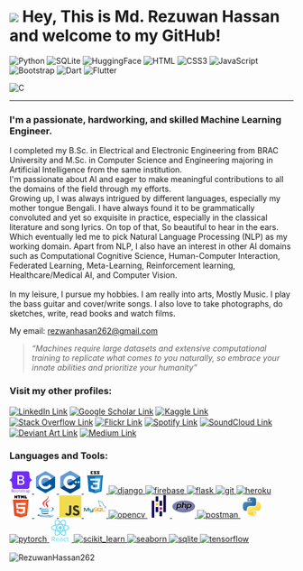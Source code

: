  <h1><img src="https://emojis.slackmojis.com/emojis/images/1531849430/4246/blob-sunglasses.gif?1531849430" width="30"/> Hey, This is Md. Rezuwan Hassan and welcome to my GitHub!</h1>




![Python](https://img.shields.io/badge/Python-3776AB?style=flat-square&logo=python&logoColor=white)
![SQLite](https://img.shields.io/badge/SQLite-07405E?style=flat-square&logo=sqlite&logoColor=white)
![HuggingFace](https://img.shields.io/badge/HuggingFace-yellow?logo=HuggingFace&logoColor=white)
![HTML](https://img.shields.io/badge/HTML5-E34F26?style=flat-square&logo=html5&logoColor=white)
![CSS3](https://img.shields.io/badge/CSS3-1572B6?style=flat-square&logo=css3&logoColor=white)
![JavaScript](https://img.shields.io/badge/JavaScript-F7DF1E?style=flat-square&logo=javascript&logoColor=black)
![Bootstrap](https://img.shields.io/badge/Bootstrap-563D7C?style=flat-square&logo=bootstrap&logoColor=white)
![Dart](https://img.shields.io/badge/Dart-01d2b9?style=flat-square&logo=dart&logoColor=04599c)
![Flutter](https://img.shields.io/badge/Flutter-0CC1F3?style=flat-square&logo=flutter&logoColor=white)

![C](https://img.icons8.com/?size=100&id=40670&format=png&color=000000)


<!-- 

![JavaScript](https://img.shields.io/badge/JavaScript-F7DF1E?style=flat-square&logo=javascript&logoColor=black)
![TypeScript](https://img.shields.io/badge/TypeScript-007ACC?style=flat-square&logo=typescript&logoColor=white)
![PHP](https://img.shields.io/badge/PHP-777BB4?style=flat-square&logo=php&logoColor=white)
![Docker](https://img.shields.io/badge/Docker-0CC1F3?style=flat-square&logo=docker&logoColor=white)
![React.js](https://img.shields.io/badge/React.js-0081CB?style=flat-square&logo=react&logoColor=61DAFB)
![Vue.js](https://img.shields.io/badge/Vue.js-35495E?style=flat-square&logo=vue.js&logoColor=4FC08D)
![Alpine.js](https://img.shields.io/badge/Alpine.js-663399?style=flat-square&logo=alpine.js&logoColor=white)
![Vite](https://img.shields.io/badge/Vite-593D88?style=flat-square&logo=vite&logoColor=white)
![Node.js](https://img.shields.io/badge/Node.js-43853D?style=flat-square&logo=node.js&logoColor=white)
![jQuery](https://img.shields.io/badge/jQuery-0769AD?style=flat-square&logo=jquery&logoColor=white)
![Laravel](https://img.shields.io/badge/Laravel-FF2D20?style=flat-square&logo=laravel&logoColor=white)
![WordPress](https://img.shields.io/badge/Wordpress-21759B?style=flat-square&logo=wordpress&logoColor=white)
![Elementor](https://img.shields.io/badge/Elementor-9146FF?style=flat-square&logo=elementor&logoColor=white)
![Python](https://img.shields.io/badge/Python-3776AB?style=flat-square&logo=python&logoColor=white)
![Markdown](https://img.shields.io/badge/Markdown-000000?style=flat-square&logo=markdown&logoColor=white)
![HTML](https://img.shields.io/badge/HTML5-E34F26?style=flat-square&logo=html5&logoColor=white)
![CSS3](https://img.shields.io/badge/CSS3-1572B6?style=flat-square&logo=css3&logoColor=white)
![TailwindCSS](https://img.shields.io/badge/Tailwind_CSS-38B2AC?style=flat-square&logo=tailwind-css&logoColor=white)
![Bootstrap](https://img.shields.io/badge/Bootstrap-563D7C?style=flat-square&logo=bootstrap&logoColor=white)
![MySQL](https://img.shields.io/badge/MySQL-005C84?style=flat-square&logo=mysql&logoColor=white)
![MariaDB](https://img.shields.io/badge/MariaDB-003545?style=flat-square&logo=mariadb&logoColor=white)
![SQLite](https://img.shields.io/badge/SQLite-07405E?style=flat-square&logo=sqlite&logoColor=white)
![Redis](https://img.shields.io/badge/redis-%23DD0031.svg?&style=flat-square&logo=redis&logoColor=white)
![Netlify](https://img.shields.io/badge/Netlify-00C7B7?style=flat-square&logo=netlify&logoColor=white)
![Cloudflare](https://img.shields.io/badge/Cloudflare-F38020?style=flat-square&logo=Cloudflare&logoColor=white)
![Debian](https://img.shields.io/badge/Debian-A81D33?style=flat-square&logo=debian&logoColor=white)
![Zorin](https://img.shields.io/badge/Zorin%20OS-0CC1F3?style=flat-square&logo=zorin&logoColor=white)
![Mac OS](https://img.shields.io/badge/macOS-000000?style=flat-square&logo=apple&logoColor=white)

-->


---

<h3>I'm a passionate, hardworking, and skilled Machine Learning Engineer.</h3>


I completed my B.Sc. in Electrical and Electronic Engineering from BRAC University and M.Sc. in Computer Science and Engineering majoring in Artificial Intelligence from the same institution. <br>
I'm passionate about AI and eager to make meaningful contributions to all the domains of the field through my efforts. <br>
Growing up, I was always intrigued by different languages, especially my mother tongue Bengali. I have always found it to be grammatically convoluted and yet so exquisite in practice, especially in the classical literature and song lyrics. On top of that, So beautiful to hear in the ears. Which eventually led me to pick Natural Language Processing (NLP) as my working domain. Apart from NLP, I also have an interest in other AI domains such as Computational Cognitive Science, Human-Computer Interaction, Federated Learning, Meta-Learning, Reinforcement learning, Healthcare/Medical AI, and Computer Vision.
<br>
<br>
In my leisure, I pursue my hobbies. I am really into arts, Mostly Music. I play the bass guitar and cover/write songs. I also love to take photographs, do sketches, write, read books and watch films.



My email: rezwanhasan262@gmail.com


<!--
**RezuwanHassan262/RezuwanHassan262** is a ✨ _special_ ✨ repository because its `README.md` (this file) appears on your GitHub profile.

Here are some ideas to get you started:

- 🔭 I’m currently working on ...
- 🌱 I’m currently learning ...
- 👯 I’m looking to collaborate on ...
- 🤔 I’m looking for help with ...
- 💬 Ask me about ...
- 📫 How to reach me: ...
- 😄 Pronouns: ...
- ⚡ Fun fact: ...
-->

> _“Machines require large datasets and extensive computational training to replicate what comes to you naturally, so embrace your innate abilities and prioritize your humanity”_



<h3 align="left">Visit my other profiles:</h3>
<p align="left">

<a href="https://www.linkedin.com/in/md-rezuwan-hasan-04246416b" target="blank"><img align="center" src="https://raw.githubusercontent.com/RezuwanHassan262/github-profile-readme-generator/master/src/images/icons/Social/linked-in-alt.svg" alt="LinkedIn Link" height="30" width="40" /></a>
<a href="https://scholar.google.com/citations?user=ZUrWZhQAAAAJ&hl=en" target="blank"><img align="center" src="https://user-images.githubusercontent.com/556268/96353342-3f386c80-10cb-11eb-9865-0c40dfe6ab8b.png" alt="Google Scholar Link" height="40" width="40" /></a>
<a href="https://www.kaggle.com/mdrezuwanhassan" target="blank"><img align="center" src="https://raw.githubusercontent.com/RezuwanHassan262/github-profile-readme-generator/master/src/images/icons/Social/kaggle.svg" alt="Kaggle Link" height="30" width="40" /></a>
<a href="https://stackoverflow.com/users/14240760/md-rezuwan-hassan" target="blank"><img align="center" src="https://raw.githubusercontent.com/RezuwanHassan262/github-profile-readme-generator/master/src/images/icons/Social/stack-overflow.svg" alt="Stack Overflow Link" height="30" width="40" /></a>
<a href="https://www.flickr.com/photos/139437500@N06/page1" target="blank"><img align="center" src="https://www.flickr.com/favicon.ico" alt="Flickr Link" height="30" width="30" /></a>
<a href="https://open.spotify.com/user/0efb57bct29kilrcjvkw9jnjk?si=62e69017ee0b4741" target="blank"><img align="center" src="https://raw.githubusercontent.com/RezuwanHassan262/github-profile-readme-generator/master/src/images/icons/Social/spotify.svg" alt="Spotify Link" height="30" width="40" /></a>
<a href="https://soundcloud.com/listener-rezwan-9" target="blank"><img align="center" src="https://raw.githubusercontent.com/RezuwanHassan262/github-profile-readme-generator/master/src/images/icons/Social/soundcloud.svg" alt="SoundCloud Link" height="30" width="40" /></a>
<a href="https://www.deviantart.com/noobdoodlerrazor" target="blank"><img align="center" src="https://uxwing.com/wp-content/themes/uxwing/download/brands-and-social-media/deviantart-round-color-icon.svg" alt="Deviant Art Link" height="30" width="30" /></a>
<a href="https://medium.com/@rezwanhasan626" target="blank"><img align="center" src="https://raw.githubusercontent.com/RezuwanHassan262/github-profile-readme-generator/master/src/images/icons/Social/medium.svg" alt="Medium Link" height="30" width="40" /></a>

<h3 align="left">Languages and Tools:</h3>
<p align="left"> <a href="https://getbootstrap.com" target="_blank" rel="noreferrer"> <img src="https://raw.githubusercontent.com/devicons/devicon/master/icons/bootstrap/bootstrap-plain-wordmark.svg" alt="bootstrap" width="40" height="40"/> </a> <a href="https://www.cprogramming.com/" target="_blank" rel="noreferrer"> <img src="https://raw.githubusercontent.com/devicons/devicon/master/icons/c/c-original.svg" alt="c" width="40" height="40"/> </a> <a href="https://www.w3schools.com/cpp/" target="_blank" rel="noreferrer"> <img src="https://raw.githubusercontent.com/devicons/devicon/master/icons/cplusplus/cplusplus-original.svg" alt="cplusplus" width="40" height="40"/> </a> <a href="https://www.w3schools.com/css/" target="_blank" rel="noreferrer"> <img src="https://raw.githubusercontent.com/devicons/devicon/master/icons/css3/css3-original-wordmark.svg" alt="css3" width="40" height="40"/> </a> <a href="https://www.djangoproject.com/" target="_blank" rel="noreferrer"> <img src="https://cdn.worldvectorlogo.com/logos/django.svg" alt="django" width="40" height="40"/> </a> <a href="https://firebase.google.com/" target="_blank" rel="noreferrer"> <img src="https://www.vectorlogo.zone/logos/firebase/firebase-icon.svg" alt="firebase" width="40" height="40"/> </a> <a href="https://flask.palletsprojects.com/" target="_blank" rel="noreferrer"> <img src="https://www.vectorlogo.zone/logos/pocoo_flask/pocoo_flask-icon.svg" alt="flask" width="40" height="40"/> </a> <a href="https://git-scm.com/" target="_blank" rel="noreferrer"> <img src="https://www.vectorlogo.zone/logos/git-scm/git-scm-icon.svg" alt="git" width="40" height="40"/> </a> <a href="https://heroku.com" target="_blank" rel="noreferrer"> <img src="https://www.vectorlogo.zone/logos/heroku/heroku-icon.svg" alt="heroku" width="40" height="40"/> </a> <a href="https://www.w3.org/html/" target="_blank" rel="noreferrer"> <img src="https://raw.githubusercontent.com/devicons/devicon/master/icons/html5/html5-original-wordmark.svg" alt="html5" width="40" height="40"/> </a> <a href="https://www.java.com" target="_blank" rel="noreferrer"> <img src="https://raw.githubusercontent.com/devicons/devicon/master/icons/java/java-original.svg" alt="java" width="40" height="40"/> </a> <a href="https://developer.mozilla.org/en-US/docs/Web/JavaScript" target="_blank" rel="noreferrer"> <img src="https://raw.githubusercontent.com/devicons/devicon/master/icons/javascript/javascript-original.svg" alt="javascript" width="40" height="40"/> </a> <a href="https://www.mysql.com/" target="_blank" rel="noreferrer"> <img src="https://raw.githubusercontent.com/devicons/devicon/master/icons/mysql/mysql-original-wordmark.svg" alt="mysql" width="40" height="40"/> </a> <a href="https://opencv.org/" target="_blank" rel="noreferrer"> <img src="https://www.vectorlogo.zone/logos/opencv/opencv-icon.svg" alt="opencv" width="40" height="40"/> </a> <a href="https://pandas.pydata.org/" target="_blank" rel="noreferrer"> <img src="https://raw.githubusercontent.com/devicons/devicon/2ae2a900d2f041da66e950e4d48052658d850630/icons/pandas/pandas-original.svg" alt="pandas" width="40" height="40"/> </a> <a href="https://www.php.net" target="_blank" rel="noreferrer"> <img src="https://raw.githubusercontent.com/devicons/devicon/master/icons/php/php-original.svg" alt="php" width="40" height="40"/> </a> <a href="https://postman.com" target="_blank" rel="noreferrer"> <img src="https://www.vectorlogo.zone/logos/getpostman/getpostman-icon.svg" alt="postman" width="40" height="40"/> </a> <a href="https://www.python.org" target="_blank" rel="noreferrer"> <img src="https://raw.githubusercontent.com/devicons/devicon/master/icons/python/python-original.svg" alt="python" width="40" height="40"/> </a> <a href="https://pytorch.org/" target="_blank" rel="noreferrer"> <img src="https://www.vectorlogo.zone/logos/pytorch/pytorch-icon.svg" alt="pytorch" width="40" height="40"/> </a> <a href="https://reactjs.org/" target="_blank" rel="noreferrer"> <img src="https://raw.githubusercontent.com/devicons/devicon/master/icons/react/react-original-wordmark.svg" alt="react" width="40" height="40"/> </a> <a href="https://scikit-learn.org/" target="_blank" rel="noreferrer"> <img src="https://upload.wikimedia.org/wikipedia/commons/0/05/Scikit_learn_logo_small.svg" alt="scikit_learn" width="40" height="40"/> </a> <a href="https://seaborn.pydata.org/" target="_blank" rel="noreferrer"> <img src="https://seaborn.pydata.org/_images/logo-mark-lightbg.svg" alt="seaborn" width="40" height="40"/> </a> <a href="https://www.sqlite.org/" target="_blank" rel="noreferrer"> <img src="https://www.vectorlogo.zone/logos/sqlite/sqlite-icon.svg" alt="sqlite" width="40" height="40"/> </a> <a href="https://www.tensorflow.org" target="_blank" rel="noreferrer"> <img src="https://www.vectorlogo.zone/logos/tensorflow/tensorflow-icon.svg" alt="tensorflow" width="40" height="40"/> </a> </p>

<p><img align="center" src="https://github-readme-stats.vercel.app/api/top-langs?username=RezuwanHassan262&show_icons=true&locale=en&layout=compact" alt="RezuwanHassan262" /></p>







<!--
youtube

-->


</p>

